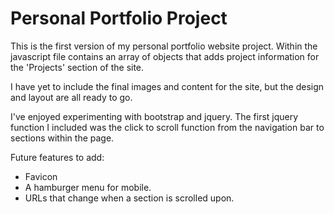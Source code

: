 # Personal Portfolio Project

This is the first version of my personal portfolio website project. Within the javascript file contains an array of objects that adds project information for the 'Projects' section of the site.

I have yet to include the final images and content for the site, but the design and layout are all ready to go.

I've enjoyed experimenting with bootstrap and jquery. The first jquery function I included was the click to scroll function from the navigation bar to sections within the page.

Future features to add:
- Favicon
- A hamburger menu for mobile.
- URLs that change when a section is scrolled upon.
